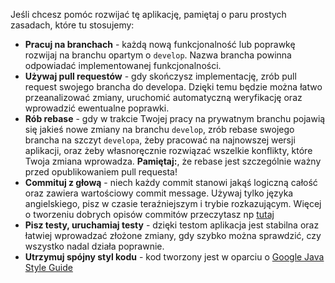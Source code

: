 
Jeśli chcesz pomóc rozwijać tę aplikację, pamiętaj o paru prostych zasadach, które tu stosujemy:
- **Pracuj na branchach** - każdą nową funkcjonalność lub poprawkę rozwijaj na branchu opartym o `develop`. Nazwa brancha powinna odpowiadać implementowanej funkcjonalności.
- **Używaj pull requestów** - gdy skończysz implementację, zrób pull request swojego brancha do developa. Dzięki temu będzie można łatwo przeanalizować zmiany, uruchomić automatyczną weryfikację oraz wprowadzić ewentualne poprawki.
- **Rób rebase** - gdy w trakcie Twojej pracy na prywatnym branchu pojawią się jakieś nowe zmiany na branchu `develop`, zrób rebase swojego brancha na szczyt `developa`, żeby pracować na najnowszej wersji aplikacji, oraz żeby własnoręcznie rozwiązać wszelkie konflikty, które Twoja zmiana wprowadza. **Pamiętaj:**, że rebase jest szczególnie ważny przed opublikowaniem pull requesta!
- **Commituj z głową** - niech każdy commit stanowi jakąś logiczną całość oraz zawiera wartościowy commit message. Używaj tylko języka angielskiego, pisz w czasie teraźniejszym i trybie rozkazującym. Więcej o tworzeniu dobrych opisów commitów przeczytasz np [tutaj](https://chris.beams.io/posts/git-commit/)
- **Pisz testy, uruchamiaj testy** - dzięki testom aplikacja jest stabilna oraz łatwiej wprowadzać złożone zmiany, gdy szybko można sprawdzić, czy wszystko nadal działa poprawnie.
- **Utrzymuj spójny styl kodu** - kod tworzony jest w oparciu o [Google Java Style Guide](https://google.github.io/styleguide/javaguide.html)

